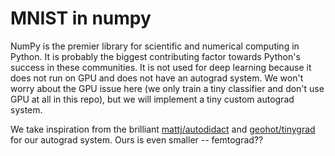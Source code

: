 # MNIST in numpy

NumPy is the premier library for scientific and numerical computing in Python. It is probably the biggest contributing factor towards Python's success in these communities. It is not used for deep learning because it does not run on GPU and does not have an autograd system. We won't worry about the GPU issue here (we only train a tiny classifier and don't use GPU at all in this repo), but we will implement a tiny custom autograd system.

We take inspiration from the brilliant [mattj/autodidact](https://github.com/mattjj/autodidact) and [geohot/tinygrad](https://github.com/geohot/tinygrad) for our autograd system. Ours is even smaller -- femtograd??

